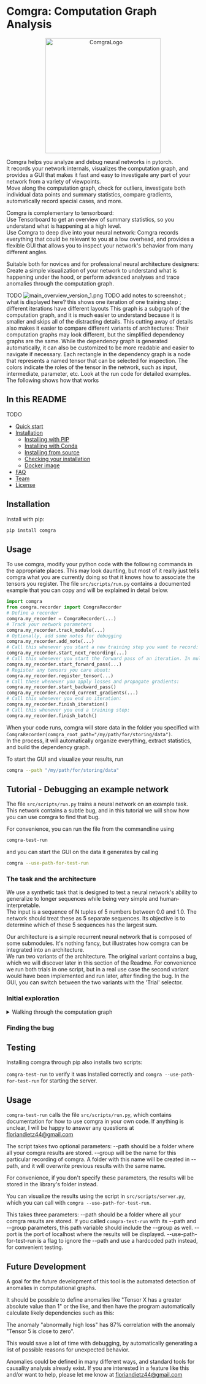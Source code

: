 # Comgra: Computation Graph Analysis

<p align="center">
<img id="comgra-logo" src="src/assets/brandcrowd_logos/FullLogo.png" title="ComgraLogo" height="300" width="300"/>
</p>

Comgra helps you analyze and debug neural networks in pytorch.  
It records your network internals, visualizes the computation graph, and provides a GUI that makes it fast and easy to investigate any part of your network from a variety of viewpoints.  
Move along the computation graph, check for outliers, investigate both individual data points and summary statistics, compare gradients, automatically record special cases, and more.

Comgra is complementary to tensorboard:  
Use Tensorboard to get an overview of summary statistics, so you understand what is happening at a high level.  
Use Comgra to deep dive into your neural network: Comgra records everything that could be relevant to you at a low overhead, and provides a flexible GUI that allows you to inspect your network's behavior from many different angles.

Suitable both for novices and for professional neural architecture designers: Create a simple visualization of your network to understand what is happening under the hood, or perform advanced analyses and trace anomalies through the computation graph.

TODO
![main_overview_version_1.png](src%2Fassets%2Fscreenshots_for_tutorial%2Fmain_overview_version_1.png)
TODO add notes to screenshot ; what is displayed here?
this shows one iteration of one training step ; different iterations have different layouts
This graph is a subgraph of the computation graph, and it is much easier to understand because it is smaller and skips all of the distracting details.
This cutting away of details also makes it easier to compare different variants of architectures: Their computation graphs may look different, but the simplified dependency graphs are the same.
While the dependency graph is generated automatically, it can also be customized to be more readable and easier to navigate if necessary.
Each rectangle in the dependency graph is a node that represents a named tensor that can be selected for inspection. The colors indicate the roles of the tensor in the network, such as input, intermediate, parameter, etc.
Look at the run code for detailed examples. The following shows how that works

## In this README

TODO
- [Quick start](#quick-start)
- [Installation](#installation)
  - [Installing with PIP](#installing-with-pip)
  - [Installing with Conda](#installing-with-conda)
  - [Installing from source](#installing-from-source)
  - [Checking your installation](#checking-your-installation)
  - [Docker image](#docker-image)
- [FAQ](#faq)
- [Team](#team)
- [License](#license)

## Installation

Install with pip:

```bash
pip install comgra
```

## Usage

To use comgra, modify your python code with the following commands in the appropriate places. This may look daunting, but most of it really just tells comgra what you are currently doing so that it knows how to associate the tensors you register. The file `src/scripts/run.py` contains a documented example that you can copy and will be explained in detail below.

```python
import comgra
from comgra.recorder import ComgraRecorder
# Define a recorder
comgra.my_recorder = ComgraRecorder(...)
# Track your network parameters
comgra.my_recorder.track_module(...)
# Optionally, add some notes for debugging
comgra.my_recorder.add_note(...)
# Call this whenever you start a new training step you want to record:
comgra.my_recorder.start_next_recording(...)
# Call this whenever you start the forward pass of an iteration. In multi-iteration experiments, call it once per iteration:
comgra.my_recorder.start_forward_pass(...)
# Register any tensors you care about:
comgra.my_recorder.register_tensor(...)
# Call these whenever you apply losses and propagate gradients:
comgra.my_recorder.start_backward_pass()
comgra.my_recorder.record_current_gradients(...)
# Call this whenever you end an iteration:
comgra.my_recorder.finish_iteration()
# Call this whenever you end a training step:
comgra.my_recorder.finish_batch()
```

When your code runs, comgra will store data in the folder you specified with `ComgraRecorder(comgra_root_path="/my/path/for/storing/data")`.  
In the process, it will automatically organize everything, extract statistics, and build the dependency graph.

To start the GUI and visualize your results, run
```bash
comgra --path "/my/path/for/storing/data"
```


## Tutorial - Debugging an example network

The file `src/scripts/run.py` trains a neural network on an example task. This network contains a subtle bug, and in this tutorial we will show how you can use comgra to find that bug.

For convenience, you can run the file from the commandline using
```bash
comgra-test-run
```

and you can start the GUI on the data it generates by calling
```bash
comgra --use-path-for-test-run
```

### The task and the architecture

We use a synthetic task that is designed to test a neural network's ability to generalize to longer sequences while being very simple and human-interpretable.  
The input is a sequence of N tuples of 5 numbers between 0.0 and 1.0. The network should treat these as 5 separate sequences. Its objective is to determine which of these 5 sequences has the largest sum.

Our architecture is a simple recurrent neural network that is composed of some submodules. It's nothing fancy, but illustrates how comgra can be integrated into an architecture.  
We run two variants of the architecture. The original variant contains a bug, which we will discover later in this section of the Readme. For convenience we run both trials in one script, but in a real use case the second variant would have been implemented and run later, after finding the bug. In the GUI, you can switch between the two variants with the 'Trial' selector.

### Initial exploration

<details>
  <summary>Walking through the computation graph</summary>
  <img src="src/assets/screenshots_for_tutorial/slideshow_nodes/00_start.png" width="500"/>
  <img src="src/assets/screenshots_for_tutorial/slideshow_nodes/01_selectors_set.png" width="500"/>
  <img src="src/assets/screenshots_for_tutorial/slideshow_nodes/02.png" width="500"/>
  <img src="src/assets/screenshots_for_tutorial/slideshow_nodes/03.png" width="500"/>
  <img src="src/assets/screenshots_for_tutorial/slideshow_nodes/04.png" width="500"/>
  <img src="src/assets/screenshots_for_tutorial/slideshow_nodes/05.png" width="500"/>
  <img src="src/assets/screenshots_for_tutorial/slideshow_nodes/06.png" width="500"/>
  <img src="src/assets/screenshots_for_tutorial/slideshow_nodes/07.png" width="500"/>
</details>


### Finding the bug




## Testing

Installing comgra through pip also installs two scripts:

`comgra-test-run` to verify it was installed correctly and `comgra --use-path-for-test-run` for starting the server.

## Usage

`comgra-test-run` calls the file `src/scripts/run.py`, which contains documentation for how to use comgra in your own code. If anything is unclear, I will be happy to answer any questions at floriandietz44@gmail.com 

The script takes two optional parameters:
--path should be a folder where all your comgra results are stored.
--group will be the name for this particular recording of comgra. A folder with this name will be created in --path, and it will overwrite previous results with the same name.

For convenience, if you don't specify these parameters, the results will be stored in the library's folder instead.

You can visualize the results using the script in `src/scripts/server.py`, which you can call with `comgra --use-path-for-test-run`.

This takes three parameters:
--path should be a folder where all your comgra results are stored. If you called `comgra-test-run` with its --path and --group parameters, this path variable should include the --group as well.
--port is the port of localhost where the results will be displayed.
--use-path-for-test-run is a flag to ignore the --path and use a hardcoded path instead, for convenient testing.


## Future Development


A goal for the future development of this tool is the automated detection of anomalies in computational graphs.

It should be possible to define anomalies like "Tensor X has a greater absolute value than 1" or the like, and then have the program automatically calculate likely dependencies such as this:

The anomaly "abnormally high loss" has 87% correlation with the anomaly "Tensor 5 is close to zero".

This would save a lot of time with debugging, by automatically generating a list of possible reasons for unexpected behavior.

Anomalies could be defined in many different ways, and standard tools for causality analysis already exist. If you are interested in a feature like this and/or want to help, please let me know at floriandietz44@gmail.com

